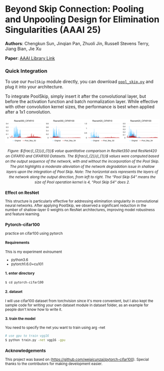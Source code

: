 # Beyond Skip Connection: Pooling and Unpooling Design for Elimination Singularities (AAAI 25)

**Authors**: Chengkun Sun, Jinqian Pan, Zhuoli Jin, Russell Stevens Terry, Jiang Bian, Jie Xu

**Paper**: [AAAI Library Link](https://ojs.aaai.org/index.php/AAAI/article/view/34278)

### Quick Integration

To use our `PoolSkip` module directly, you can download [`pool_skip.py`](./pool_skip.py) and plug it into your architecture.  

To integrate PoolSkip, simply insert it after the convolutional layer, but before the activation function and batch normalization layer.
While effective with other convolution kernel sizes, the performance is best when applied after a 1x1 convolution.

<div align="center"> <img src="./l2_l1.png" alt="ResNet Effect" width="1200"/> </div> <p align="center"> <i><small>Figure: $\frac{l_{2}}{l_{1}}$ value quantitative comparison in ResNet350 and ResNet420 on CIFAR10 and CIFAR100 Datasets. The $\frac{l_{2}}{l_{1}}$ values were computed based on the output sequence of the network, with and without the incorporation of the Pool Skip. The plot highlights a moderate alleviation of the network degradation issue in shallow layers upon the integration of Pool Skip. Note: The horizontal axis represents the layers of the network along the output direction, from left to right. The “Pool Skip S4” means
the size of Pool operation kernel is 4, “Pool Skip S4” does 2.</i> </p>

### Effect on ResNet

This structure is particularly effective for addressing elimination singularity in convolutional neural networks. After applying PoolSkip, we observed a significant reduction in the number of shallow-layer 0 weights on ResNet architectures, improving model robustness and feature learning.


### Pytorch-cifar100

practice on cifar100 using pytorch

#### Requirements

This is my experiment eviroument
- python3.6
- pytorch1.6.0+cu101


#### 1. enter directory
```bash
$ cd pytorch-cifar100
```

#### 2. dataset
I will use cifar100 dataset from torchvision since it's more convenient, but I also
kept the sample code for writing your own dataset module in dataset folder, as an
example for people don't know how to write it.

#### 3. train the model
You need to specify the net you want to train using arg -net

```bash
# use gpu to train vgg16
$ python train.py -net vgg16 -gpu
```
### Acknowledgements
This project was based on (https://github.com/weiaicunzai/pytorch-cifar100).
Special thanks to the contributors for making development easier.  


